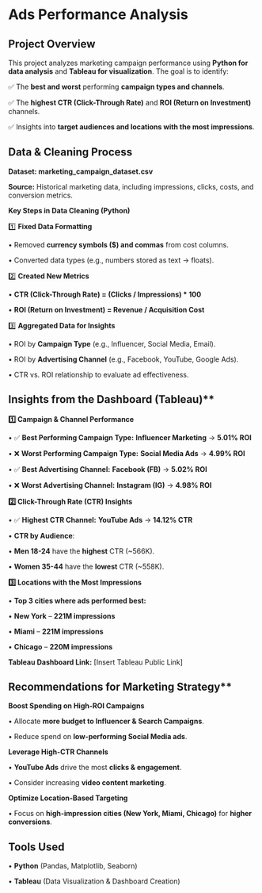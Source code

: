 # Ads Performance Analysis 


##  Project Overview

This project analyzes marketing campaign performance using **Python for data analysis** and **Tableau for visualization**. The goal is to identify:

✅ The **best and worst** performing **campaign types and channels**.

✅ The **highest CTR (Click-Through Rate)** and **ROI (Return on Investment)** channels.

✅ Insights into **target audiences and locations with the most impressions**.

##  Data & Cleaning Process

 **Dataset: marketing_campaign_dataset.csv**

 **Source:** Historical marketing data, including impressions, clicks, costs, and conversion metrics.

 **Key Steps in Data Cleaning (Python)**

1️⃣ **Fixed Data Formatting**

•	Removed **currency symbols ($) and commas** from cost columns.

•	Converted data types (e.g., numbers stored as text → floats).

2️⃣ **Created New Metrics**

•	**CTR (Click-Through Rate) = (Clicks / Impressions) * 100**

•	**ROI (Return on Investment) = Revenue / Acquisition Cost**

3️⃣ **Aggregated Data for Insights**

•	ROI by **Campaign Type** (e.g., Influencer, Social Media, Email).

•	ROI by **Advertising Channel** (e.g., Facebook, YouTube, Google Ads).

•	CTR vs. ROI relationship to evaluate ad effectiveness.


## Insights from the Dashboard (Tableau)**

**1️⃣ Campaign & Channel Performance**

•	✅ **Best Performing Campaign Type:** **Influencer Marketing** → **5.01% ROI**

•	❌ **Worst Performing Campaign Type:** **Social Media Ads** → **4.99% ROI**

•	✅ **Best Advertising Channel:** **Facebook (FB)** → **5.02% ROI**

•	❌ **Worst Advertising Channel:** **Instagram (IG)** → **4.98% ROI**

**2️⃣ Click-Through Rate (CTR) Insights**

•	✅ **Highest CTR Channel:** **YouTube Ads** → **14.12% CTR**

•	 **CTR by Audience**:

•	**Men 18-24** have the **highest** CTR (~566K).

•	**Women 35-44** have the **lowest** CTR (~558K).

**3️⃣ Locations with the Most Impressions**

•	**Top 3 cities where ads performed best:**

•	 **New York** – **221M impressions**

•	 **Miami** – **221M impressions**

•	 **Chicago** – **220M impressions**

**Tableau Dashboard Link:** [Insert Tableau Public Link]

## Recommendations for Marketing Strategy**

**Boost Spending on High-ROI Campaigns**

•	Allocate **more budget to Influencer & Search Campaigns**.

•	Reduce spend on **low-performing Social Media ads**.

**Leverage High-CTR Channels**

•	**YouTube Ads** drive the most **clicks & engagement**.

•	Consider increasing **video content marketing**.

**Optimize Location-Based Targeting**

•	Focus on **high-impression cities (New York, Miami, Chicago)** for **higher conversions**.

##  Tools Used

•	**Python** (Pandas, Matplotlib, Seaborn)

•	**Tableau** (Data Visualization & Dashboard Creation)
